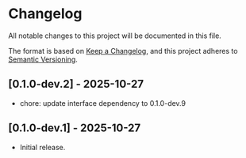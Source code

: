 # Changelog

All notable changes to this project will be documented in this file.

The format is based on [Keep a Changelog](https://keepachangelog.com/en/1.0.0/),
and this project adheres to [Semantic Versioning](https://semver.org/spec/v2.0.0.html).

## [0.1.0-dev.2] - 2025-10-27

- chore: update interface dependency to 0.1.0-dev.9

## [0.1.0-dev.1] - 2025-10-27

- Initial release.
